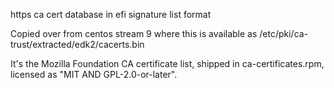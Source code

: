 https ca cert database in efi signature list format

Copied over from centos stream 9 where this is available as
/etc/pki/ca-trust/extracted/edk2/cacerts.bin

It's the Mozilla Foundation CA certificate list, shipped in
ca-certificates.rpm, licensed as "MIT AND GPL-2.0-or-later".
